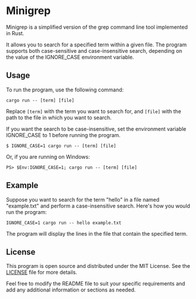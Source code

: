 # Minigrep

Minigrep is a simplified version of the grep command line tool implemented in Rust.

It allows you to search for a specified term within a given file. The program supports both case-sensitive and case-insensitive search, depending on the value of the IGNORE_CASE environment variable.

## Usage

To run the program, use the following command:

```
cargo run -- [term] [file]
```

Replace `[term]` with the term you want to search for, and `[file]` with the path to the file in which you want to search.

If you want the search to be case-insensitive, set the environment variable IGNORE_CASE to 1 before running the program.

```
$ IGNORE_CASE=1 cargo run -- [term] [file]
```
Or, if you are running on Windows:
```
PS> $Env:IGNORE_CASE=1; cargo run -- [term] [file]
```


## Example

Suppose you want to search for the term "hello" in a file named "example.txt" and perform a case-insensitive search. Here's how you would run the program:

```
IGNORE_CASE=1 cargo run -- hello example.txt
```

The program will display the lines in the file that contain the specified term.

## License

This program is open source and distributed under the MIT License. See the [LICENSE](LICENSE) file for more details.

Feel free to modify the README file to suit your specific requirements and add any additional information or sections as needed.
